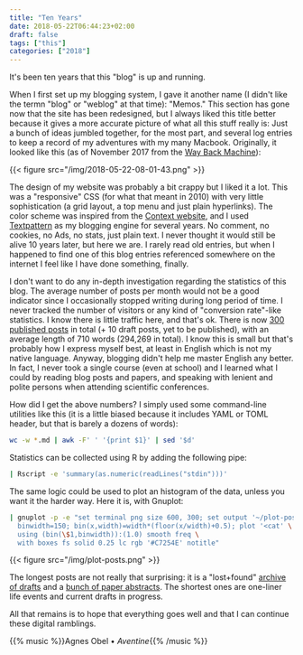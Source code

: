 ```yaml
---
title: "Ten Years"
date: 2018-05-22T06:44:23+02:00
draft: false
tags: ["this"]
categories: ["2018"]
---
```

It's been ten years that this "blog" is up and running.

When I first set up my blogging system, I gave it another name (I didn't like the termn "blog" or "weblog" at that time): "Memos." This section has gone now that the site has been redesigned, but I always liked this title better because it gives a more accurate picture of what all this stuff really is: Just a bunch of ideas jumbled together, for the most part, and several log entries to keep a record of my adventures with my many Macbook. Originally, it looked like this (as of November 2017 from the [Way Back Machine](https://web.archive.org/web/*/http://aliquote.org/memos)):

{{< figure src="/img/2018-05-22-08-01-43.png" >}}

The design of my website was probably a bit crappy but I liked it a lot. This was a "responsive" CSS (for what that meant in 2010) with very little sophistication (a grid layout, a top menu and just plain hyperlinks). The color scheme was inspired from the [Context website](http://www.pragma-ade.nl), and I used [Textpattern](https://textpattern.com) as my blogging engine for several years. No comment, no cookies, no Ads, no stats, just plain text. I never thought it would still be alive 10 years later, but here we are. I rarely read old entries, but when I happened to find one of this blog entries referenced somewhere on the internet I feel like I have done something, finally. 

I don't want to do any in-depth investigation regarding the statistics of this blog. The average number of posts per month would not be a good indicator since I occasionally stopped writing during long period of time. I never tracked the number of visitors or any kind of "conversion rate"-like statistics. I know there is little traffic here, and that's ok. There is now [300 published posts](/post) in total (+ 10 draft posts, yet to be published), with an average length of 710 words (294,269 in total). I know this is small but that's probably how I express myself best, at least in English which is not my native language. Anyway, blogging didn't help me master English any better. In fact, I never took a single course (even at school) and I learned what I could by reading blog posts and papers, and speaking with lenient and polite persons when attending scientific conferences. 

How did I get the above numbers? I simply used some command-line utilities like this (it is a little biased because it includes YAML or TOML header, but that is barely a dozens of words):

```sh
wc -w *.md | awk -F' ' '{print $1}' | sed '$d'
```

Statistics can be collected using R by adding the following pipe: 

```sh
| Rscript -e 'summary(as.numeric(readLines("stdin")))' 
```

The same logic could be used to plot an histogram of the data, unless you want it the harder way. Here it is, with Gnuplot:

```sh
| gnuplot -p -e "set terminal png size 600, 300; set output '~/plot-posts.png'; \
  binwidth=150; bin(x,width)=width*(floor(x/width)+0.5); plot '<cat' \
  using (bin(\$1,binwidth)):(1.0) smooth freq \
  with boxes fs solid 0.25 lc rgb '#C7254E' notitle"
```

{{< figure src="/img/plot-posts.png" >}}

The longest posts are not really that surprising: it is a "lost+found" [archive of drafts](/post/lost-found-2010) and a [bunch of paper abstracts](/post/bunch-of-papers-statistics-medicine). The shortest ones are one-liner life events and current drafts in progress.

All that remains is to hope that everything goes well and that I can continue these digital ramblings.

{{% music %}}Agnes Obel • *Aventine*{{% /music %}}
